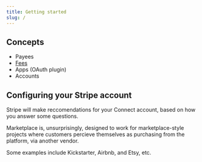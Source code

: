 ```yaml
---
title: Getting started
slug: /
---
```


## Concepts

- Payees
- [Fees](fees)
- Apps (OAuth plugin)
- Accounts

## Configuring your Stripe account

Stripe will make reccomendations for your Connect account, based on how you answer some questions.

Marketplace is, unsurprisingly, designed to work for marketplace-style projects where customers percieve themselves as purchasing from the platform, via another vendor.

Some examples include Kickstarter, Airbnb, and Etsy, etc.
